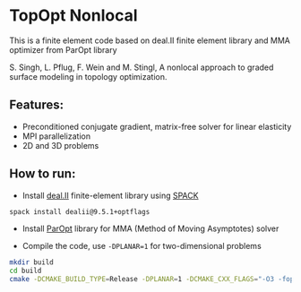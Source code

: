 # TopOpt Nonlocal

This is a finite element code based on deal.II finite element library and MMA optimizer from ParOpt library

S. Singh, L. Pflug, F. Wein and M. Stingl, A nonlocal approach to graded surface modeling in topology optimization.

## Features:

- Preconditioned conjugate gradient, matrix-free solver for linear elasticity
- MPI parallelization
- 2D and 3D problems

## How to run:

- Install [deal.II](https://github.com/dealii/dealii) finite-element library using [SPACK](https://github.com/spack/spack)

```bash
spack install dealii@9.5.1+optflags
```

- Install [ParOpt](https://smdogroup.github.io/paropt/) library for MMA (Method of Moving Asymptotes) solver

- Compile the code, use `-DPLANAR=1` for two-dimensional problems

```bash
mkdir build
cd build
cmake -DCMAKE_BUILD_TYPE=Release -DPLANAR=1 -DCMAKE_CXX_FLAGS="-O3 -fopenmp -w -march=native" ../
```
